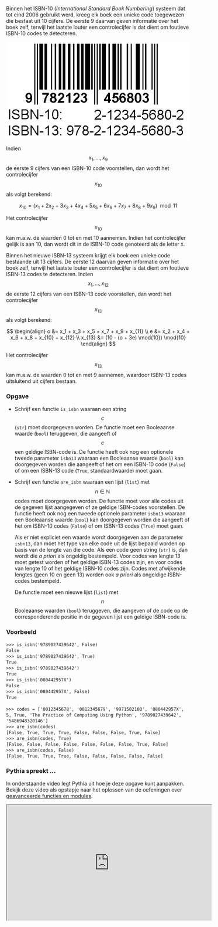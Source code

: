 Binnen het ISBN-10 (_International Standard Book Numbering_) systeem dat tot eind 2006 gebruikt werd, kreeg elk boek een unieke code toegewezen die bestaat uit 10 cijfers. De eerste 9 daarvan geven informatie over het boek zelf, terwijl het laatste louter een controlecijfer is dat dient om foutieve ISBN-10 codes te detecteren.

<div class="dodona-centered-group">
<img src="media/ISBN.gif" alt="IBSN">
</div>

Indien $$x_1, \ldots, x_9$$ de eerste 9 cijfers van een ISBN-10 code voorstellen, dan wordt het controlecijfer $$x_{10}$$ als volgt berekend:

$$
x_{10} = (x_1+ 2x_2+ 3x_3+ 4x_4+ 5x_5+ 6x_6+ 7x_7+ 8x_8+ 9x_9) \mod{11}
$$

Het controlecijfer $$x_{10}$$ kan m.a.w. de waarden 0 tot en met 10 aannemen. Indien het controlecijfer gelijk is aan 10, dan wordt dit in de ISBN-10 code genoteerd als de letter `X`.

Binnen het nieuwe ISBN-13 systeem krijgt elk boek een unieke code bestaande uit 13 cijfers. De eerste 12 daarvan geven informatie over het boek zelf, terwijl het laatste louter een controlecijfer is dat dient om foutieve ISBN-13 codes te detecteren. Indien $$x_1, \ldots, x_{12}$$ de eerste 12 cijfers van een ISBN-13 code voorstellen, dan wordt het controlecijfer $$x_{13}$$ als volgt berekend: 

$$
\begin{align}
 o &= x_1 + x_3 + x_5 + x_7 + x_9 + x_{11} \\
 e &= x_2 + x_4 + x_6 + x_8 + x_{10} + x_{12} \\
 x_{13} &= (10 - (o + 3e) \mod{10}) \mod{10}
\end{align}
$$

Het controlecijfer $$x_{13}$$ kan m.a.w. de waarden 0 tot en met 9 aannemen, waardoor ISBN-13 codes uitsluitend uit cijfers bestaan.

### Opgave

*   Schrijf een functie `is_isbn` waaraan een string $$c$$ (`str`) moet doorgegeven worden. De functie moet een Booleaanse waarde (`bool`) teruggeven, die aangeeft of $$c$$ een geldige ISBN-code is. De functie heeft ook nog een optionele tweede parameter `isbn13` waaraan een Booleaanse waarde (`bool`) kan doorgegeven worden die aangeeft of het om een ISBN-10 code (`False`) of om een ISBN-13 code (`True`, standaardwaarde) moet gaan.

*   Schrijf een functie `are_isbn` waaraan een lijst (`list`) met $$n \in \mathbb{N}$$ codes moet doorgegeven worden. De functie moet voor alle codes uit de gegeven lijst aangegeven of ze geldige ISBN-codes voorstellen. De functie heeft ook nog een tweede optionele parameter `isbn13` waaraan een Booleaanse waarde (`bool`) kan doorgegeven worden die aangeeft of het om ISBN-10 codes (`False`) of om ISBN-13 codes (`True`) moet gaan.

    Als er niet expliciet een waarde wordt doorgegeven aan de parameter `isbn13`, dan moet het type van elke code uit de lijst bepaald worden op basis van de lengte van die code. Als een code geen string (`str`) is, dan wordt die _a priori_ als ongeldig bestempeld. Voor codes van lengte 13 moet getest worden of het geldige ISBN-13 codes zijn, en voor codes van lengte 10 of het geldige ISBN-10 codes zijn. Codes met afwijkende lengtes (geen 10 en geen 13) worden ook _a priori_ als ongeldige ISBN-codes bestempeld.

    De functie moet een nieuwe lijst (`list`) met $$n$$ Booleaanse waarden (`bool`) teruggeven, die aangeven of de code op de corresponderende positie in de gegeven lijst een geldige ISBN-code is.

### Voorbeeld

```pydocstring
>>> is_isbn('9789027439642', False)
False
>>> is_isbn('9789027439642', True)
True
>>> is_isbn('9789027439642')
True
>>> is_isbn('080442957X')
False
>>> is_isbn('080442957X', False)
True

>>> codes = ['0012345678', '0012345679', '9971502100', '080442957X', 5, True, 'The Practice of Computing Using Python', '9789027439642', '5486948320146']
>>> are_isbn(codes)
[False, True, True, True, False, False, False, True, False]
>>> are_isbn(codes, True)
[False, False, False, False, False, False, False, True, False]
>>> are_isbn(codes, False)
[False, True, True, True, False, False, False, False, False]
```

### Pythia spreekt …

In onderstaande video legt Pythia uit hoe je deze opgave kunt aanpakken. Bekijk deze video als opstapje naar het oplossen van de oefeningen over [geavanceerde functies en modules](https://dodona.ugent.be/nl/exercises/?filter=opgaven/reeks07).

<div class="dodona-centered-group"><iframe src="https://www.youtube.com/embed/KYkcbV66zNk" allow="autoplay; encrypted-media" allowfullscreen="" height="315" width="560"></iframe></div>
